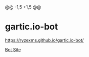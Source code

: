 @@ -1,5 +1,5 @@

# gartic.io-bot

https://ryzexms.github.io/gartic.io-bot/

[Bot Site](https://ryzexms.github.io/gartic.io-bot/)



